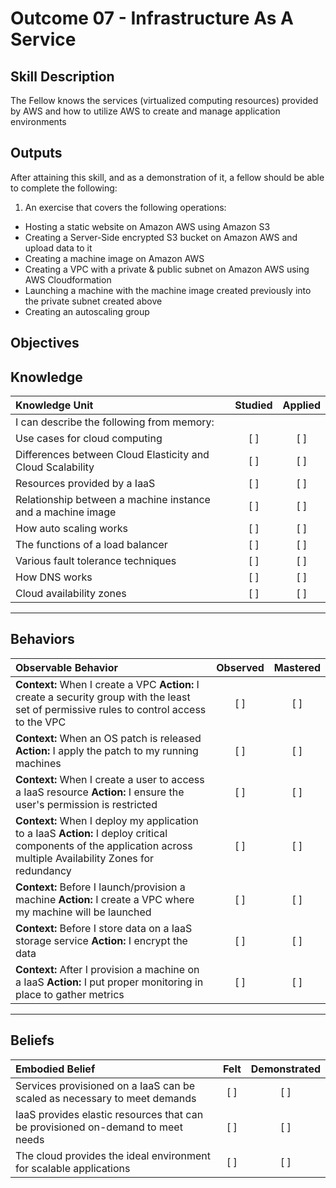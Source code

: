 # Outcome 07 - Infrastructure As A Service

Skill Description
-----------------
The Fellow knows the services (virtualized computing resources) provided by AWS and how to utilize AWS to create and manage application environments


Outputs
-------
After attaining this skill, and as a demonstration of it, a fellow should be able to complete the following:

1. An exercise that covers the following operations:
  - Hosting a static website on Amazon AWS using Amazon S3
  - Creating a Server-Side encrypted S3 bucket on Amazon AWS and upload data to it
  - Creating a machine image on Amazon AWS
  - Creating a VPC with a private & public subnet on Amazon AWS using AWS Cloudformation
  - Launching a machine with the machine image created previously into the private subnet created above
  - Creating an autoscaling group



**Objectives**
--------------


## **Knowledge**

| Knowledge Unit   |      Studied      | Applied |
|:-----------------|:-----------------:|:-------:|
| I can describe the following from memory: | | |
| Use cases for cloud computing | [ ] | [ ] |
| Differences between Cloud Elasticity and Cloud Scalability | [ ] | [ ] |
| Resources provided by a IaaS | [ ] | [ ] |
| Relationship between a machine instance and a machine image | [ ] | [ ] |
| How auto scaling works | [ ] | [ ] |
| The functions of a load balancer | [ ] | [ ] |
| Various fault tolerance techniques | [ ] | [ ] |
| How DNS works | [ ] | [ ] |
| Cloud availability zones | [ ] | [ ] |


----------------


## **Behaviors**

| Observable Behavior   |      Observed      | Mastered |
|:----------------------|:------------------:|:--------:|
| **Context:** When I create a VPC **Action:** I create a security group with the least set of permissive rules to control access to the VPC| [ ] | [ ] |
| **Context:** When an OS patch is released **Action:** I apply the patch to my running machines | [ ] | [ ] |
| **Context:** When I create a user to access a IaaS resource **Action:** I ensure the user's permission is restricted | [ ] | [ ] |
| **Context:** When I deploy my application to a IaaS **Action:** I deploy critical components of the application across multiple Availability Zones for redundancy | [ ] | [ ] |
| **Context:** Before I launch/provision a machine **Action:** I create a VPC where my machine will be launched | [ ] | [ ] |
| **Context:** Before I store data on a IaaS storage service **Action:** I encrypt the data | [ ] | [ ] |
| **Context:** After I provision a machine on a IaaS **Action:** I put proper monitoring in place to gather metrics | [ ] | [ ] |


--------------


## **Beliefs**

| Embodied Belief   |      Felt      | Demonstrated |
|:------------------|:--------------:|:------------:|
| Services provisioned on a IaaS can be scaled as necessary to meet demands | [ ] | [ ] |
| IaaS provides elastic resources that can be provisioned on-demand to meet needs | [ ] | [ ] |
| The cloud provides the ideal environment for scalable applications | [ ] | [ ] |